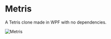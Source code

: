 # Metris
A Tetris clone made in WPF with no dependencies.


![Metris](https://i.imgur.com/JAp2rVd.png)
